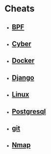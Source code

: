 # Cheats

- ## [BPF](/BPF/README.md)

- ## [Cyber](Cyber/Cheatz.md)

- ## [Docker](/Docker/README.md)

- ## [Django](/Django/README.MD)

- ## [Linux](/Linux/README.MD)

- ## [Postgresql](/Postgresql/README.md)

- ## [git](/Git/README.md)

- ## [Nmap](/Nmap/README.md)